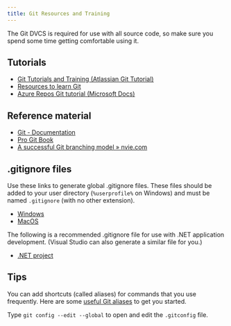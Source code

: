 ```yaml
---
title: Git Resources and Training
---
```


The Git DVCS is required for use with all source code, so make sure you spend some time getting comfortable using it.

## Tutorials

* [Git Tutorials and Training (Atlassian Git Tutorial)](https://www.atlassian.com/git/tutorials)
* [Resources to learn Git](https://try.github.io/)
* [Azure Repos Git tutorial (Microsoft Docs)](https://docs.microsoft.com/en-us/azure/devops/repos/git/gitworkflow?view=azure-devops)

## Reference material

* [Git - Documentation](https://git-scm.com/doc)
* [Pro Git Book](https://git-scm.com/book/en/v2)
* [A successful Git branching model » nvie.com](https://nvie.com/posts/a-successful-git-branching-model/)

## .gitignore files

Use these links to generate global .gitignore files. These files should be added to your user directory (`%userprofile%` on Windows) and must be named `.gitignore` (with no other extension).

* [Windows](https://www.toptal.com/developers/gitignore/api/ssh,windows,microsoftoffice)
* [MacOS](https://www.toptal.com/developers/gitignore/api/ssh,macos,microsoftoffice)

The following is a recommended .gitignore file for use with .NET application development. (Visual Studio can also generate a similar file for you.)

* [.NET project](https://www.toptal.com/developers/gitignore/api/dotnetcore,visualstudio,visualstudiocode,rider)

## Tips

You can add shortcuts (called aliases) for commands that you use frequently. Here are some [useful Git aliases](https://gist.github.com/dougwaldron/3b447eca31d4ef3ca6cef1d6a1c8fc67) to get you started.

Type `git config --edit --global` to open and edit the `.gitconfig` file.
